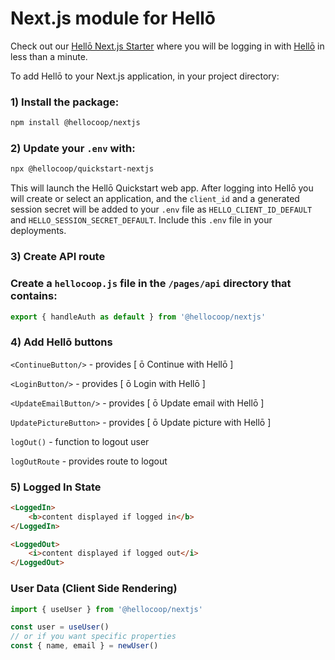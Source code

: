 # Next.js module for Hellō

Check out our [Hellō Next.js Starter](https://github.com/hellocoop/hello-nextjs-starter) where you will be logging in with [Hellō](https://hello.coop/) in less than a minute.

To add Hellō to your Next.js application, in your project directory:

### 1) Install the package:

```sh
npm install @hellocoop/nextjs
```

### 2) Update your `.env` with:

```sh
npx @hellocoop/quickstart-nextjs
```

This will launch the Hellō Quickstart web app. After logging into Hellō you will create or select an application, and the `client_id` and a generated session secret will be added to your `.env` file as `HELLO_CLIENT_ID_DEFAULT` and `HELLO_SESSION_SECRET_DEFAULT`. Include this `.env` file in your deployments.

### 3) Create API route

### Create a `hellocoop.js` file in the `/pages/api` directory that contains:

```typescript
export { handleAuth as default } from '@hellocoop/nextjs'
```

### 4) Add Hellō buttons

`<ContinueButton/>` - provides \[ ō Continue with Hellō \]

`<LoginButton/>` - provides \[ ō Login with Hellō \]

`<UpdateEmailButton/>` - provides \[ ō Update email with Hellō \]

`UpdatePictureButton>` - provides \[ ō Update picture with Hellō \]

`logOut()` - function to logout user

`logOutRoute` - provides route to logout

### 5) Logged In State

```html
<LoggedIn>
    <b>content displayed if logged in</b>
</LoggedIn>
```
```html
<LoggedOut>
    <i>content displayed if logged out</i>
</LoggedOut>
```

### User Data (Client Side Rendering)

```typescript
import { useUser } from '@hellocoop/nextjs'

const user = useUser()  
// or if you want specific properties
const { name, email } = newUser()
```
